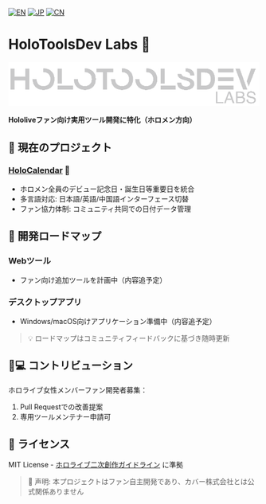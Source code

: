 [![EN](https://img.shields.io/badge/Lang-English-blue)](README.md)
[![JP](https://img.shields.io/badge/Lang-日本語-brightgreen)](README_JP.md)
[![CN](https://img.shields.io/badge/Lang-中文-blue)](README_CN.md)
# HoloToolsDev Labs 🎀

<picture>
  <source media="(prefers-color-scheme: dark)" srcset="../public/banner-dark.png">
  <source media="(prefers-color-scheme: light)" srcset="../public/banner-light.png">
  <img alt="HoloToolsDev Labs Banner" src="../public/banner-dark.png">
</picture>

**Hololiveファン向け実用ツール開発に特化（ホロメン方向）**

## 🌸 現在のプロジェクト

### [HoloCalendar](https://calendar.holotools.dev/) 📅
- ホロメン全員のデビュー記念日・誕生日等重要日を統合
- 多言語対応: 日本語/英語/中国語インターフェース切替
- ファン協力体制: コミュニティ共同での日付データ管理

## 🚧 開発ロードマップ

### Webツール
- ファン向け追加ツールを計画中（内容追予定）

### デスクトップアプリ
- Windows/macOS向けアプリケーション準備中（内容追予定）

> 💡 ロードマップはコミュニティフィードバックに基づき随時更新

## 👩💻 コントリビューション
ホロライブ女性メンバーファン開発者募集：
1. Pull Requestでの改善提案
2. 専用ツールメンテナー申請可

## 📜 ライセンス
MIT License - [ホロライブ二次創作ガイドライン](https://hololivepro.com/terms/) に準拠

> 📢 声明: 本プロジェクトはファン自主開発であり、カバー株式会社とは公式関係ありません
